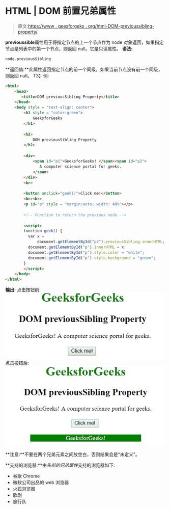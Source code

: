 # HTML | DOM 前置兄弟属性

> 原文:[https://www . geesforgeks . org/html-DOM-previoussibling-property/](https://www.geeksforgeeks.org/html-dom-previoussibling-property/)

**previoussible**属性用于将指定节点的上一个节点作为 node 对象返回，如果指定节点是列表中的第一个节点，则返回 null。它是只读属性。
**语法:**

```html
node.previousSibling

```

**返回值:**此属性返回指定节点的前一个同级，如果当前节点没有前一个同级，则返回 null。
T3】例:

```html
<html>
    <head>
       <title>DOM previousSibling Property</title>
    </head>
    <body style = "text-align: center">
        <h1 style = "color:green">
            GeeksforGeeks
        </h1>

        <h2>
            DOM previousSibling Property
        </h2>

        <div>
            <span id="p1">GeeksforGeeks! </span><span id="p2">
               A computer science portal for geeks.
            </span>
        </div>
        <br>

        <button onclick="geek()">Click me!</button>
        <br><br>
        <p id="p" style = "margin:auto; width: 40%"></p>

        <!-- Function to return the previous node.-->

        <script>
        function geek() {
          var x = 
              document.getElementById("p2").previousSibling.innerHTML; 
          document.getElementById("p").innerHTML = x;
          document.getElementById("p").style.color = "white";
          document.getElementById("p").style.background = "green";
        }
        </script>
    </body>
</html>
```

**输出:**
点击按钮前:
![previousSibling](img/dc3312a40d558910904597903de5aa87.png)
点击按钮后:
![previousSibling](img/6b7d8bbbc04438108e46aded45b5b22d.png)

**注意:**不要在两个兄弟元素之间放空白，否则结果会是“未定义”。

**支持的浏览器:**由*先前的兄弟属性*支持的浏览器如下:

*   谷歌 Chrome
*   微软公司出品的 web 浏览器
*   火狐浏览器
*   歌剧
*   旅行队